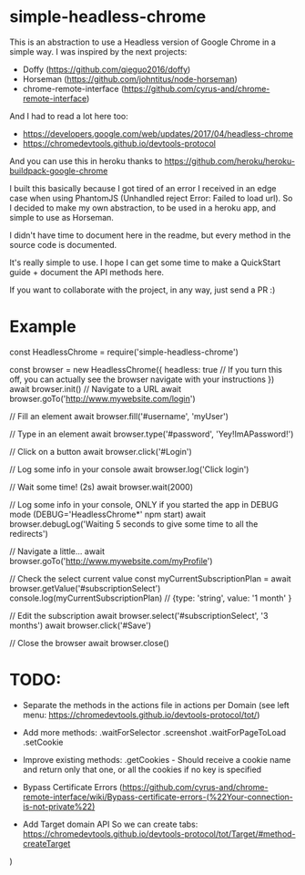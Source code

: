 # simple-headless-chrome

This is an abstraction to use a Headless version of Google Chrome in a simple way.
I was inspired by the next projects:
- Doffy (https://github.com/qieguo2016/doffy)
- Horseman (https://github.com/johntitus/node-horseman)
- chrome-remote-interface (https://github.com/cyrus-and/chrome-remote-interface)

And I had to read a lot here too:
-  https://developers.google.com/web/updates/2017/04/headless-chrome
-  https://chromedevtools.github.io/devtools-protocol 

And you can use this in heroku thanks to https://github.com/heroku/heroku-buildpack-google-chrome

I built this basically because I got tired of an error I received in an edge case when using PhantomJS (Unhandled reject Error: Failed to load url). So I decided to make my own abstraction, to be used in a heroku app, and simple to use as Horseman.

I didn't have time to document here in the readme, but every method in the source code is documented. 

It's really simple to use. I hope I can get some time to make a QuickStart guide + document the API methods here. 

If you want to collaborate with the project, in any way, just send a PR :) 

# Example

const HeadlessChrome = require('simple-headless-chrome')

const browser = new HeadlessChrome({
  headless: true // If you turn this off, you can actually see the browser navigate with your instructions
})
await browser.init()
// Navigate to a URL
await browser.goTo('http://www.mywebsite.com/login')

// Fill an element
await browser.fill('#username', 'myUser')

// Type in an element
await browser.type('#password', 'Yey!ImAPassword!')

// Click on a button
await browser.click('#Login')

// Log some info in your console
await browser.log('Click login')

// Wait some time! (2s)
await browser.wait(2000)

// Log some info in your console, ONLY if you started the app in DEBUG mode (DEBUG='HeadlessChrome*' npm start)
await browser.debugLog('Waiting 5 seconds to give some time to all the redirects')

// Navigate a little...
await browser.goTo('http://www.mywebsite.com/myProfile')

// Check the select current value
const myCurrentSubscriptionPlan = await browser.getValue('#subscriptionSelect')
console.log(myCurrentSubscriptionPlan) // {type: 'string', value: '1 month' }

// Edit the subscription
await browser.select('#subscriptionSelect', '3 months')
await browser.click('#Save')

// Close the browser
await browser.close()


# TODO: 
- Separate the methods in the actions file in actions per Domain (see left menu: https://chromedevtools.github.io/devtools-protocol/tot/)

- Add more methods:
  .waitForSelector
  .screenshot
  .waitForPageToLoad
  .setCookie

- Improve existing methods:
  .getCookies - Should receive a cookie name and return only that one, or all the cookies if no key is specified

- Bypass Certificate Errors (https://github.com/cyrus-and/chrome-remote-interface/wiki/Bypass-certificate-errors-(%22Your-connection-is-not-private%22)

- Add Target domain API 
  So we can create tabs: https://chromedevtools.github.io/devtools-protocol/tot/Target/#method-createTarget

)